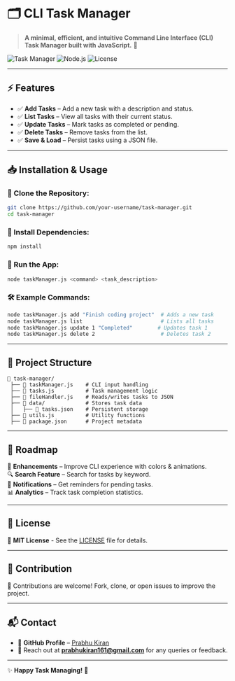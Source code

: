 # 🗂️ CLI Task Manager

> **A minimal, efficient, and intuitive Command Line Interface (CLI) Task Manager built with JavaScript.** 🚀

![Task Manager](https://img.shields.io/badge/Task%20Manager-CLI-blue?style=for-the-badge)
![Node.js](https://img.shields.io/badge/Node.js-v20-green?style=for-the-badge)
![License](https://img.shields.io/badge/License-MIT-blue?style=for-the-badge)

---

## ⚡ Features

- ✅ **Add Tasks** – Add a new task with a description and status.
- ✅ **List Tasks** – View all tasks with their current status.
- ✅ **Update Tasks** – Mark tasks as completed or pending.
- ✅ **Delete Tasks** – Remove tasks from the list.
- ✅ **Save & Load** – Persist tasks using a JSON file.

---

## 📥 Installation & Usage

### 🔹 Clone the Repository:
```bash
git clone https://github.com/your-username/task-manager.git
cd task-manager
```

### 🔹 Install Dependencies:
```bash
npm install
```

### 🔹 Run the App:
```bash
node taskManager.js <command> <task_description>
```

### 🛠 Example Commands:
```bash
node taskManager.js add "Finish coding project"  # Adds a new task
node taskManager.js list                         # Lists all tasks
node taskManager.js update 1 "Completed"        # Updates task 1
node taskManager.js delete 2                     # Deletes task 2
```

---

## 🧩 Project Structure

```
📂 task-manager/
 ├── 📜 taskManager.js    # CLI input handling
 ├── 📜 tasks.js          # Task management logic
 ├── 📜 fileHandler.js    # Reads/writes tasks to JSON
 ├── 📂 data/             # Stores task data
 │   ├── 📜 tasks.json    # Persistent storage
 ├── 📜 utils.js          # Utility functions
 ├── 📜 package.json      # Project metadata
```

---

## 🚀 Roadmap

🔄 **Enhancements** – Improve CLI experience with colors & animations.  
🔍 **Search Feature** – Search for tasks by keyword.  
🔔 **Notifications** – Get reminders for pending tasks.  
📊 **Analytics** – Track task completion statistics.  

---

## 📄 License
📜 **MIT License** - See the [LICENSE](LICENSE) file for details.

---

## 🎨 Contribution
🙌 Contributions are welcome! Fork, clone, or open issues to improve the project.

---

## 📬 Contact
- 📂 **GitHub Profile** – [Prabhu Kiran](https://github.com/Prabhukiran161)
- 📧 Reach out at **prabhukiran161@gmail.com** for any queries or feedback.

---

✨ **Happy Task Managing!** 🚀
